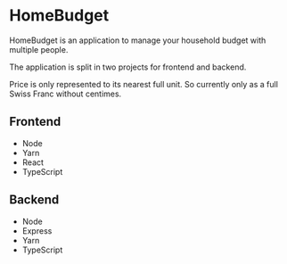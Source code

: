# HomeBudget
HomeBudget is an application to manage your household budget with multiple people.

The application is split in two projects for frontend and backend.

Price is only represented to its nearest full unit. So currently only as a full Swiss Franc without centimes.

## Frontend
* Node
* Yarn
* React
* TypeScript

## Backend
* Node
* Express
* Yarn
* TypeScript